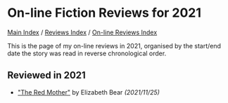 # On-line Fiction Reviews for 2021

[Main Index](../../../README.md) / [Reviews Index](../../README.md) / [On-line Reviews Index](../README.md)

This is the page of my on-line reviews in 2021, organised by the start/end date the story was read in reverse chronological order.

## Reviewed in 2021
- ["The Red Mother"](20211125-RedMother.md) by Elizabeth Bear *(2021/11/25)*
